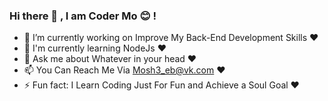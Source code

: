 ### Hi there 👋 , I am Coder Mo 😊 !

- 🔭 I’m currently working on Improve My Back-End Development Skills ❤️
- 🌱 I'm currently learning NodeJs ❤️
- 🤔 Ask me about Whatever in your head ❤️
- 📫 You Can Reach Me Via Mosh3_eb@vk.com ❤️
- ⚡ Fun fact: I Learn Coding Just For Fun and Achieve a Soul Goal ❤️
